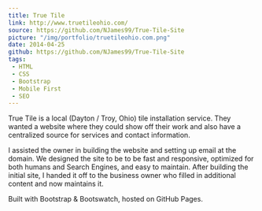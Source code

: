 ```yaml
---
title: True Tile
link: http://www.truetileohio.com/
source: https://github.com/NJames99/True-Tile-Site
picture: "/img/portfolio/truetileohio.com.png"
date: 2014-04-25
github: https://github.com/NJames99/True-Tile-Site
tags:
 - HTML
 - CSS
 - Bootstrap
 - Mobile First
 - SEO
---
```

True Tile is a local (Dayton / Troy, Ohio) tile installation service. They wanted a website where they could show off their work and also have a centralized source for services and contact information.

I assisted the owner in building the website and setting up email at the domain. We designed the site to be to be fast and responsive, optimized for both humans and Search Engines, and easy to maintain. After building the initial site, I handed it off to the business owner who filled in additional content and now maintains it.

Built with Bootstrap & Bootswatch, hosted on GitHub Pages.
